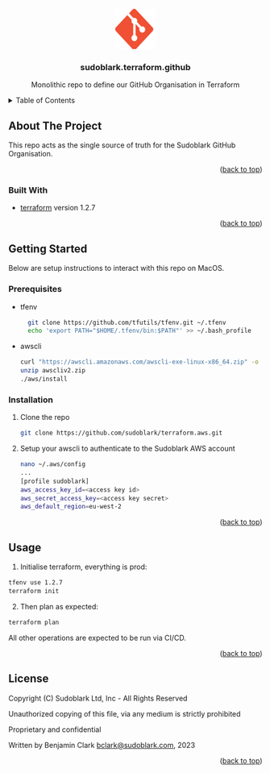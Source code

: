 <!-- PROJECT LOGO -->
<br />
<div align="center">
  <a href="https://github.com/sudoblark/sudoblark.terraform.github">
    <img src="docs/logo.png" alt="Logo" width="80" height="80">
  </a>

<h3 align="center">sudoblark.terraform.github</h3>

  <p align="center">
    Monolithic repo to define our GitHub Organisation in Terraform
  </p>
</div>



<!-- TABLE OF CONTENTS -->
<details>
  <summary>Table of Contents</summary>
  <ol>
    <li>
      <a href="#about-the-project">About The Project</a>
      <ul>
        <li><a href="#built-with">Built With</a></li>
      </ul>
    </li>
    <li>
      <a href="#getting-started">Getting Started</a>
      <ul>
        <li><a href="#prerequisites">Prerequisites</a></li>
        <li><a href="#installation">Installation</a></li>
      </ul>
    </li>
    <li><a href="#usage">Usage</a></li>
    <li><a href="#license">License</a></li>
  </ol>
</details>



<!-- ABOUT THE PROJECT -->
## About The Project
This repo acts as the single source of truth for the Sudoblark GitHub Organisation.

<p align="right">(<a href="#readme-top">back to top</a>)</p>

### Built With

* [terraform](https://www.terraform.io) version 1.2.7

<p align="right">(<a href="#readme-top">back to top</a>)</p>



<!-- GETTING STARTED -->
## Getting Started

Below are setup instructions to interact with this repo on MacOS.

### Prerequisites

* tfenv
  ```sh
    git clone https://github.com/tfutils/tfenv.git ~/.tfenv
    echo 'export PATH="$HOME/.tfenv/bin:$PATH"' >> ~/.bash_profile
  ```
* awscli
    ```sh
    curl "https://awscli.amazonaws.com/awscli-exe-linux-x86_64.zip" -o "awscliv2.zip"
    unzip awscliv2.zip
    ./aws/install
    ```

### Installation

1. Clone the repo
   ```sh
   git clone https://github.com/sudoblark/terraform.aws.git
   ```
2. Setup your awscli to authenticate to the Sudoblark AWS account
    ```sh
   nano ~/.aws/config
   ...
   [profile sudoblark]
    aws_access_key_id=<access key id>
    aws_secret_access_key=<access key secret>
    aws_default_region=eu-west-2
   ```

<p align="right">(<a href="#readme-top">back to top</a>)</p>


<!-- USAGE EXAMPLES -->
## Usage

1. Initialise terraform, everything is prod:
```sh
tfenv use 1.2.7
terraform init
```
2. Then plan as expected:
```sh
terraform plan
```

All other operations are expected to be run via CI/CD.

<p align="right">(<a href="#readme-top">back to top</a>)</p>


<!-- LICENSE -->
## License

Copyright (C) Sudoblark Ltd, Inc - All Rights Reserved

Unauthorized copying of this file, via any medium is strictly prohibited

Proprietary and confidential

Written by Benjamin Clark <bclark@sudoblark.com>, 2023

<p align="right">(<a href="#readme-top">back to top</a>)</p>